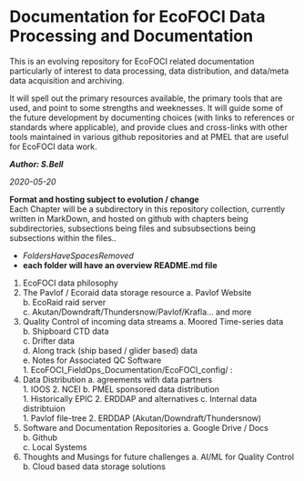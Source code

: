 # Documentation for EcoFOCI Data Processing and Documentation

This is an evolving repository for EcoFOCI related documentation particularly of interest to data processing, data distribution, and data/meta data acquisition and archiving.

It will spell out the primary resources available, the primary tools that are used, and point to some strengths and weeknesses.  It will guide some of the future development by documenting choices (with links to references or standards where applicable), and provide clues and cross-links with other tools maintained in various github repositories and at PMEL that are useful for EcoFOCI data work.


***Author: S.Bell***

_2020-05-20_

**Format and hosting subject to evolution / change**   
Each Chapter will be a subdirectory in this repository collection, currently written in MarkDown, and hosted on github with chapters being subdirectories, subsections being files and subsubsections being subsections within the files..   

- _FoldersHaveSpacesRemoved_ 
- **each folder will have an overview README.md file**

1. EcoFOCI data philosophy
2. The Pavlof / Ecoraid data storage resource
	a. Pavlof Website   
	b. EcoRaid raid server   
	c. Akutan/Downdraft/Thundersnow/Pavlof/Krafla... and more   
3. Quality Control of incoming data streams
	a. Moored Time-series data   
	b. Shipboard CTD data   
	c. Drifter data   
	d. Along track (ship based / glider based) data   
	e. Notes for Associated QC Software   
		1. EcoFOCI_FieldOps_Documentation/EcoFOCI_config/ : 
4. Data Distribution
	a. agreements with data partners   
		1. IOOS
		2. NCEI
	b. PMEL sponsored data distribution   
		1. Historically EPIC
		2. ERDDAP and alternatives
	c. Internal data distribtuion   
		1. Pavlof file-tree
		2. ERDDAP (Akutan/Downdraft/Thundersnow)
5. Software and Documentation Repositories
	a. Google Drive / Docs   
	b. Github   
	c. Local Systems   
6. Thoughts and Musings for future challenges
	a. AI/ML for Quality Control   
	b. Cloud based data storage solutions   
